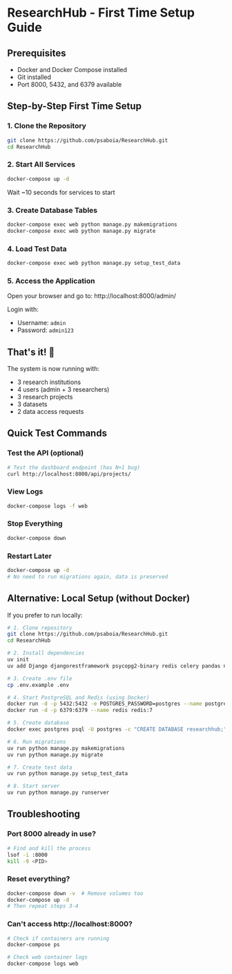 # ResearchHub - First Time Setup Guide

## Prerequisites
- Docker and Docker Compose installed
- Git installed
- Port 8000, 5432, and 6379 available

## Step-by-Step First Time Setup

### 1. Clone the Repository
```bash
git clone https://github.com/psaboia/ResearchHub.git
cd ResearchHub
```

### 2. Start All Services
```bash
docker-compose up -d
```
Wait ~10 seconds for services to start

### 3. Create Database Tables
```bash
docker-compose exec web python manage.py makemigrations
docker-compose exec web python manage.py migrate
```

### 4. Load Test Data
```bash
docker-compose exec web python manage.py setup_test_data
```

### 5. Access the Application
Open your browser and go to: http://localhost:8000/admin/

Login with:
- Username: `admin`
- Password: `admin123`

## That's it! 🎉

The system is now running with:
- 3 research institutions
- 4 users (admin + 3 researchers)
- 3 research projects
- 3 datasets
- 2 data access requests

## Quick Test Commands

### Test the API (optional)
```bash
# Test the dashboard endpoint (has N+1 bug)
curl http://localhost:8000/api/projects/
```

### View Logs
```bash
docker-compose logs -f web
```

### Stop Everything
```bash
docker-compose down
```

### Restart Later
```bash
docker-compose up -d
# No need to run migrations again, data is preserved
```

## Alternative: Local Setup (without Docker)

If you prefer to run locally:

```bash
# 1. Clone repository
git clone https://github.com/psaboia/ResearchHub.git
cd ResearchHub

# 2. Install dependencies
uv init
uv add Django djangorestframework psycopg2-binary redis celery pandas numpy scipy boto3 python-decouple

# 3. Create .env file
cp .env.example .env

# 4. Start PostgreSQL and Redis (using Docker)
docker run -d -p 5432:5432 -e POSTGRES_PASSWORD=postgres --name postgres postgres:14
docker run -d -p 6379:6379 --name redis redis:7

# 5. Create database
docker exec postgres psql -U postgres -c "CREATE DATABASE researchhub;"

# 6. Run migrations
uv run python manage.py makemigrations
uv run python manage.py migrate

# 7. Create test data
uv run python manage.py setup_test_data

# 8. Start server
uv run python manage.py runserver
```

## Troubleshooting

### Port 8000 already in use?
```bash
# Find and kill the process
lsof -i :8000
kill -9 <PID>
```

### Reset everything?
```bash
docker-compose down -v  # Remove volumes too
docker-compose up -d
# Then repeat steps 3-4
```

### Can't access http://localhost:8000?
```bash
# Check if containers are running
docker-compose ps

# Check web container logs
docker-compose logs web
```
